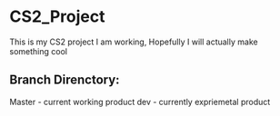 # CS2_Project
This is my CS2 project I am working, Hopefully I will actually make something cool
## Branch Direnctory:
   Master - current working product
   dev - currently expriemetal product


